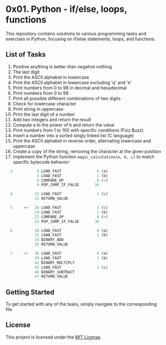 # 0x01. Python - if/else, loops, functions

This repository contains solutions to various programming tasks and exercises in Python, focusing on if/else statements, loops, and functions.

## List of Tasks

1. Positive anything is better than negative nothing
2. The last digit
3. Print the ASCII alphabet in lowercase
4. Print the ASCII alphabet in lowercase excluding 'q' and 'e'
5. Print numbers from 0 to 98 in decimal and hexadecimal
6. Print numbers from 0 to 99
7. Print all possible different combinations of two digits
8. Check for lowercase character
9. Print string in uppercase
10. Print the last digit of a number
11. Add two integers and return the result
12. Compute a to the power of b and return the value
13. Print numbers from 1 to 100 with specific conditions (Fizz Buzz)
14. Insert a number into a sorted singly linked list (C language)
15. Print the ASCII alphabet in reverse order, alternating lowercase and uppercase
16. Create a copy of the string, removing the character at the given position
17. Implement the Python function `magic_calculation(a, b, c)` to match specific bytecode behavior:

```python
  3           0 LOAD_FAST                0 (a)
              3 LOAD_FAST                1 (b)
              6 COMPARE_OP               0 (<)
              9 POP_JUMP_IF_FALSE       16

  4          12 LOAD_FAST                2 (c)
             15 RETURN_VALUE

  5     >>   16 LOAD_FAST                2 (c)
             19 LOAD_FAST                1 (b)
             22 COMPARE_OP               4 (>)
             25 POP_JUMP_IF_FALSE       36

  6          28 LOAD_FAST                0 (a)
             31 LOAD_FAST                1 (b)
             34 BINARY_ADD
             35 RETURN_VALUE

  7     >>   36 LOAD_FAST                0 (a)
             39 LOAD_FAST                1 (b)
             42 BINARY_MULTIPLY
             43 LOAD_FAST                2 (c)
             46 BINARY_SUBTRACT
             47 RETURN_VALUE
```

## Getting Started

To get started with any of the tasks, simply navigate to the corresponding file

## License

This project is licensed under the [MIT License](LICENSE).
